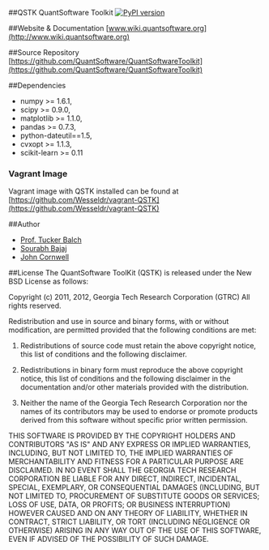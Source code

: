 ##QSTK
QuantSoftware Toolkit [![PyPI version](https://badge.fury.io/py/QSTK.png)](http://badge.fury.io/py/QSTK)

##Website & Documentation
[www.wiki.quantsoftware.org](http://www.wiki.quantsoftware.org)

##Source Repository
[https://github.com/QuantSoftware/QuantSoftwareToolkit](https://github.com/QuantSoftware/QuantSoftwareToolkit)

##Dependencies
- numpy >= 1.6.1,
- scipy >= 0.9.0,
- matplotlib >= 1.1.0,
- pandas >= 0.7.3,
- python-dateutil==1.5,
- cvxopt >= 1.1.3,
- scikit-learn >= 0.11

### Vagrant Image
Vagrant image with QSTK installed can be found at [https://github.com/Wesseldr/vagrant-QSTK](https://github.com/Wesseldr/vagrant-QSTK)

##Author
- [Prof. Tucker Balch](http://www.cc.gatech.edu/~tucker/)
- [Sourabh Bajaj](http://www.sourabhbajaj.com/)
- [John Cornwell](https://github.com/JWCornV)

##License
The QuantSoftware ToolKit (QSTK) is released under the New BSD License as follows:

Copyright (c) 2011, 2012, Georgia Tech Research Corporation (GTRC) All rights reserved.

Redistribution and use in source and binary forms, with or without modification, are permitted provided that the following conditions are met:

 1) Redistributions of source code must retain the above copyright notice, this list of conditions and the following disclaimer. 

 2) Redistributions in binary form must reproduce the above copyright notice, this list of conditions and the following disclaimer
  in the documentation and/or other materials provided with the distribution. 

 3) Neither the name of the Georgia Tech Research Corporation nor the names of its contributors may be used to endorse or promote
  products derived from this software without specific prior written permission. 

THIS SOFTWARE IS PROVIDED BY THE COPYRIGHT HOLDERS AND CONTRIBUTORS "AS IS" AND ANY EXPRESS OR IMPLIED WARRANTIES, INCLUDING,
BUT NOT LIMITED TO, THE IMPLIED WARRANTIES OF MERCHANTABILITY AND FITNESS FOR A PARTICULAR PURPOSE ARE DISCLAIMED. 
IN NO EVENT SHALL THE GEORGIA TECH RESEARCH CORPORATION BE LIABLE FOR ANY DIRECT, INDIRECT, INCIDENTAL, SPECIAL, EXEMPLARY, 
OR CONSEQUENTIAL DAMAGES (INCLUDING, BUT NOT LIMITED TO, PROCUREMENT OF SUBSTITUTE GOODS OR SERVICES; LOSS OF USE, DATA, 
OR PROFITS; OR BUSINESS INTERRUPTION) HOWEVER CAUSED AND ON ANY THEORY OF LIABILITY, WHETHER IN CONTRACT, STRICT LIABILITY, 
OR TORT (INCLUDING NEGLIGENCE OR OTHERWISE) ARISING IN ANY WAY OUT OF THE USE OF THIS SOFTWARE, EVEN IF ADVISED OF THE 
POSSIBILITY OF SUCH DAMAGE.
